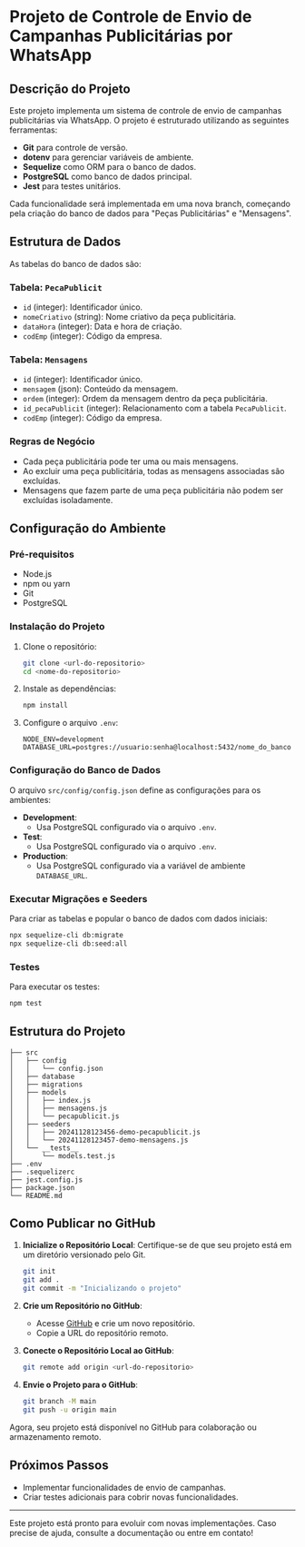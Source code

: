 # Projeto de Controle de Envio de Campanhas Publicitárias por WhatsApp

## Descrição do Projeto
Este projeto implementa um sistema de controle de envio de campanhas publicitárias via WhatsApp. O projeto é estruturado utilizando as seguintes ferramentas:

- **Git** para controle de versão.
- **dotenv** para gerenciar variáveis de ambiente.
- **Sequelize** como ORM para o banco de dados.
- **PostgreSQL** como banco de dados principal.
- **Jest** para testes unitários.

Cada funcionalidade será implementada em uma nova branch, começando pela criação do banco de dados para "Peças Publicitárias" e "Mensagens".

## Estrutura de Dados
As tabelas do banco de dados são:

### Tabela: `PecaPublicit`
- `id` (integer): Identificador único.
- `nomeCriativo` (string): Nome criativo da peça publicitária.
- `dataHora` (integer): Data e hora de criação.
- `codEmp` (integer): Código da empresa.

### Tabela: `Mensagens`
- `id` (integer): Identificador único.
- `mensagem` (json): Conteúdo da mensagem.
- `ordem` (integer): Ordem da mensagem dentro da peça publicitária.
- `id_pecaPublicit` (integer): Relacionamento com a tabela `PecaPublicit`.
- `codEmp` (integer): Código da empresa.

### Regras de Negócio
- Cada peça publicitária pode ter uma ou mais mensagens.
- Ao excluir uma peça publicitária, todas as mensagens associadas são excluídas.
- Mensagens que fazem parte de uma peça publicitária não podem ser excluídas isoladamente.

## Configuração do Ambiente

### Pré-requisitos
- Node.js
- npm ou yarn
- Git
- PostgreSQL

### Instalação do Projeto
1. Clone o repositório:
   ```bash
   git clone <url-do-repositorio>
   cd <nome-do-repositorio>
   ```

2. Instale as dependências:
   ```bash
   npm install
   ```

3. Configure o arquivo `.env`:
   ```env
   NODE_ENV=development
   DATABASE_URL=postgres://usuario:senha@localhost:5432/nome_do_banco
   ```

### Configuração do Banco de Dados
O arquivo `src/config/config.json` define as configurações para os ambientes:

- **Development**:
  - Usa PostgreSQL configurado via o arquivo `.env`.
- **Test**:
  - Usa PostgreSQL configurado via o arquivo `.env`.
- **Production**:
  - Usa PostgreSQL configurado via a variável de ambiente `DATABASE_URL`.

### Executar Migrações e Seeders
Para criar as tabelas e popular o banco de dados com dados iniciais:
```bash
npx sequelize-cli db:migrate
npx sequelize-cli db:seed:all
```

### Testes
Para executar os testes:
```bash
npm test
```

## Estrutura do Projeto

```plaintext
├── src
│   ├── config
│   │   └── config.json
│   ├── database
│   ├── migrations
│   ├── models
│   │   ├── index.js
│   │   ├── mensagens.js
│   │   └── pecapublicit.js
│   ├── seeders
│   │   ├── 20241128123456-demo-pecapublicit.js
│   │   └── 20241128123457-demo-mensagens.js
│   └── __tests__
│       └── models.test.js
├── .env
├── .sequelizerc
├── jest.config.js
├── package.json
└── README.md
```

## Como Publicar no GitHub

1. **Inicialize o Repositório Local**:
   Certifique-se de que seu projeto está em um diretório versionado pelo Git.
   ```bash
   git init
   git add .
   git commit -m "Inicializando o projeto"
   ```

2. **Crie um Repositório no GitHub**:
   - Acesse [GitHub](https://github.com) e crie um novo repositório.
   - Copie a URL do repositório remoto.

3. **Conecte o Repositório Local ao GitHub**:
   ```bash
   git remote add origin <url-do-repositorio>
   ```

4. **Envie o Projeto para o GitHub**:
   ```bash
   git branch -M main
   git push -u origin main
   ```

Agora, seu projeto está disponível no GitHub para colaboração ou armazenamento remoto.

## Próximos Passos
- Implementar funcionalidades de envio de campanhas.
- Criar testes adicionais para cobrir novas funcionalidades.

---
Este projeto está pronto para evoluir com novas implementações. Caso precise de ajuda, consulte a documentação ou entre em contato!